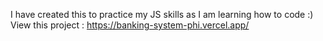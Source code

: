 I have created this to practice my JS skills as I am learning how to code :)
View this project : https://banking-system-phi.vercel.app/

